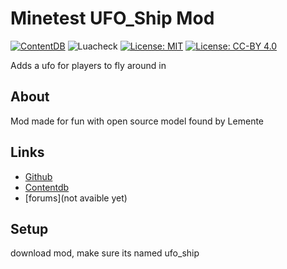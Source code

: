 # Minetest UFO_Ship Mod

[![ContentDB](https://content.minetest.net/packages/wsor4035/ufo_ship/shields/downloads/)](https://content.minetest.net/packages/wsor4035/liquid_restriction/)
![Luacheck](https://github.com/TerraQuest-Studios/ufo_ship/workflows/luacheck/badge.svg)
[![License: MIT](https://img.shields.io/badge/License-MIT-blue.svg)](https://spdx.org/licenses/MIT)
[![License: CC-BY 4.0](https://img.shields.io/badge/License-CC%20BY%204.0-blue.svg)](https://spdx.org/licenses/CC-BY-4.0)

Adds a ufo for players to fly around in  

## About

Mod made for fun with open source model found by Lemente

## Links

* [Github](https://github.com/TerraQuest-Studios/ufo_ship)
* [Contentdb](https://content.minetest.net/packages/wsor4035/ufo_ship/)
* [forums](not avaible yet)

## Setup

download mod, make sure its named ufo_ship  